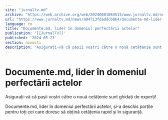 ```yaml
---
site: "jurnaltv.md"
archive: "https://web.archive.org/web/20240601084515/www.jurnaltv.md/news/a04713fdaddcb864/documente-md-lider-in-domeniul-perfectarii-actelor.html"
url: "https://www.jurnaltv.md/news/a04713fdaddcb864/documente-md-lider-in-domeniul-perfectarii-actelor.html"
language: ro
title: "Documente.md, lider în domeniul perfectării actelor"
publication: '[[JurnalTV]]'
published: '2024-05-23'
section: novosti
description: "Asigurați-vă că pașii voștri către o nouă cetățenie sunt ghidați de experți!"
---
```


# Documente.md, lider în domeniul perfectării actelor

Asigurați-vă că pașii voștri către o nouă cetățenie sunt ghidați de experți!

Documente.md, lider în domeniul perfectării actelor, și-a deschis porțile pentru toți cei care doresc să obțină cetățenia rapid și în siguranță.